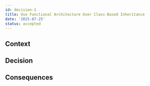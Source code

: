 ```yaml
---
id: decision-1
title: Use Functional Architecture Over Class-Based Inheritance
date: '2025-07-25'
status: accepted
---
```

## Context



## Decision



## Consequences

